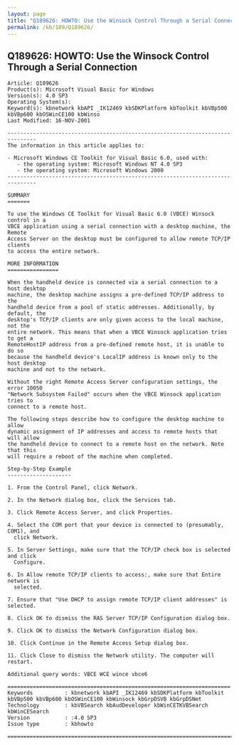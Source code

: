 ```yaml
---
layout: page
title: "Q189626: HOWTO: Use the Winsock Control Through a Serial Connection"
permalink: /kb/189/Q189626/
---
```


## Q189626: HOWTO: Use the Winsock Control Through a Serial Connection

	Article: Q189626
	Product(s): Microsoft Visual Basic for Windows
	Version(s): 4.0 SP3
	Operating System(s): 
	Keyword(s): kbnetwork kbAPI _IK12469 kbSDKPlatform kbToolkit kbVBp500 kbVBp600 kbOSWinCE100 kbWinso
	Last Modified: 16-NOV-2001
	
	-------------------------------------------------------------------------------
	The information in this article applies to:
	
	- Microsoft Windows CE Toolkit for Visual Basic 6.0, used with:
	   - the operating system: Microsoft Windows NT 4.0 SP3 
	   - the operating system: Microsoft Windows 2000 
	-------------------------------------------------------------------------------
	
	SUMMARY
	=======
	
	To use the Windows CE Toolkit for Visual Basic 6.0 (VBCE) Winsock control in a
	VBCE application using a serial connection with a desktop machine, the Remote
	Access Server on the desktop must be configured to allow remote TCP/IP clients
	to access the entire network.
	
	MORE INFORMATION
	================
	
	When the handheld device is connected via a serial connection to a host desktop
	machine, the desktop machine assigns a pre-defined TCP/IP address to the
	handheld device from a pool of static addresses. Additionally, by default, the
	desktop's TCP/IP clients are only given access to the local machine, not the
	entire network. This means that when a VBCE Winsock application tries to get a
	RemoteHostIP address from a pre-defined remote host, it is unable to do so
	because the handheld device's LocalIP address is known only to the host desktop
	machine and not to the network.
	
	Without the right Remote Access Server configuration settings, the error 10050
	"Network Subsystem Failed" occurs when the VBCE Winsock application tries to
	connect to a remote host.
	
	The following steps describe how to configure the desktop machine to allow
	dynamic assignment of IP addresses and access to remote hosts that will allow
	the handheld device to connect to a remote host on the network. Note that this
	will require a reboot of the machine when completed.
	
	Step-by-Step Example
	--------------------
	
	1. From the Control Panel, click Network.
	
	2. In the Network dialog box, click the Services tab.
	
	3. Click Remote Access Server, and click Properties.
	
	4. Select the COM port that your device is connected to (presumably, COM1), and
	  click Network.
	
	5. In Server Settings, make sure that the TCP/IP check box is selected and click
	  Configure.
	
	6. In Allow remote TCP/IP clients to access:, make sure that Entire network is
	  selected.
	
	7. Ensure that "Use DHCP to assign remote TCP/IP client addresses" is selected.
	
	8. Click OK to dismiss the RAS Server TCP/IP Configuration dialog box.
	
	9. Click OK to dismiss the Network Configuration dialog box.
	
	10. Click Continue in the Remote Access Setup dialog box.
	
	11. Click Close to dismiss the Network utility. The computer will restart.
	
	Additional query words: VBCE WCE wince vbce6
	
	======================================================================
	Keywords          : kbnetwork kbAPI _IK12469 kbSDKPlatform kbToolkit kbVBp500 kbVBp600 kbOSWinCE100 kbWinsock kbGrpDSVB kbGrpDSNet 
	Technology        : kbVBSearch kbAudDeveloper kbWinCETKVBSearch kbWinCESearch
	Version           : :4.0 SP3
	Issue type        : kbhowto
	
	=============================================================================
	
